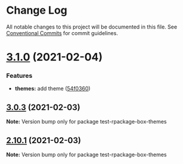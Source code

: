 # Change Log

All notable changes to this project will be documented in this file.
See [Conventional Commits](https://conventionalcommits.org) for commit guidelines.

# [3.1.0](https://github.com/reme3d2y/test-rpackage-box/compare/test-rpackage-box-themes@3.0.3...test-rpackage-box-themes@3.1.0) (2021-02-04)


### Features

* **themes:** add theme ([54f0360](https://github.com/reme3d2y/test-rpackage-box/commit/54f03603887519c87f113679d5df64385804a962))





## [3.0.3](https://github.com/reme3d2y/test-rpackage-box/compare/test-rpackage-box-themes@2.10.9...test-rpackage-box-themes@3.0.3) (2021-02-03)

**Note:** Version bump only for package test-rpackage-box-themes





## [2.10.1](https://github.com/reme3d2y/test-rpackage-box/compare/test-rpackage-box-themes@2.10.9...test-rpackage-box-themes@2.10.1) (2021-02-03)

**Note:** Version bump only for package test-rpackage-box-themes
